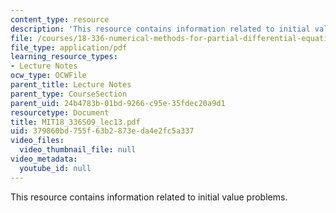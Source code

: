 ```yaml
---
content_type: resource
description: 'This resource contains information related to initial value problems. '
file: /courses/18-336-numerical-methods-for-partial-differential-equations-spring-2009/379860bd755f63b2873eda4e2fc5a337_MIT18_336S09_lec13.pdf
file_type: application/pdf
learning_resource_types:
- Lecture Notes
ocw_type: OCWFile
parent_title: Lecture Notes
parent_type: CourseSection
parent_uid: 24b4783b-01bd-9266-c95e-35fdec20a9d1
resourcetype: Document
title: MIT18_336S09_lec13.pdf
uid: 379860bd-755f-63b2-873e-da4e2fc5a337
video_files:
  video_thumbnail_file: null
video_metadata:
  youtube_id: null
---
```

This resource contains information related to initial value problems. 

